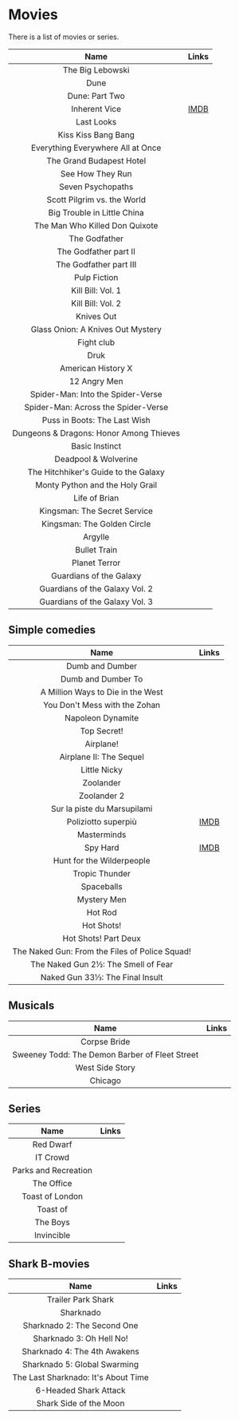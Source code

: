 # Movies

There is a list of movies or series.

| Name | Links |
|:----:|:-----:|
| The Big Lebowski | |
| Dune | |
| Dune: Part Two | |
| Inherent Vice | [IMDB](https://www.imdb.com/title/tt1791528/) |
| Last Looks | |
| Kiss Kiss Bang Bang | |
| Everything Everywhere All at Once | |
| The Grand Budapest Hotel | |
| See How They Run | |
| Seven Psychopaths | |
| Scott Pilgrim vs. the World | |
| Big Trouble in Little China | |
| The Man Who Killed Don Quixote | |
| The Godfather | |
| The Godfather part II | |
| The Godfather part III | |
| Pulp Fiction | |
| Kill Bill: Vol. 1 | |
| Kill Bill: Vol. 2 | |
| Knives Out | |
| Glass Onion: A Knives Out Mystery | |
| Fight club | |
| Druk | |
| American History X | |
| 12 Angry Men | |
| Spider-Man: Into the Spider-Verse | |
| Spider-Man: Across the Spider-Verse | |
| Puss in Boots: The Last Wish | |
| Dungeons & Dragons: Honor Among Thieves | |
| Basic Instinct | |
| Deadpool & Wolverine | |
| The Hitchhiker's Guide to the Galaxy | |
| Monty Python and the Holy Grail | |
| Life of Brian | |
| Kingsman: The Secret Service | |
| Kingsman: The Golden Circle | |
| Argylle | |
| Bullet Train | |
| Planet Terror | |
| Guardians of the Galaxy | |
| Guardians of the Galaxy Vol. 2 | |
| Guardians of the Galaxy Vol. 3 | |

## Simple comedies

| Name | Links |
|:----:|:-----:|
| Dumb and Dumber | |
| Dumb and Dumber To | |
| A Million Ways to Die in the West | |
| You Don't Mess with the Zohan | |
| Napoleon Dynamite | |
| Top Secret! | |
| Airplane! | |
| Airplane II: The Sequel | |
| Little Nicky | |
| Zoolander | |
| Zoolander 2 | |
| Sur la piste du Marsupilami |
| Poliziotto superpiù | [IMDB](https://www.imdb.com/title/tt0082924/) |
| Masterminds | |
| Spy Hard | [IMDB](https://www.imdb.com/title/tt0117723/) |
| Hunt for the Wilderpeople | |
| Tropic Thunder | |
| Spaceballs | |
| Mystery Men | |
| Hot Rod | |
| Hot Shots! | |
| Hot Shots! Part Deux | |
| The Naked Gun: From the Files of Police Squad! | |
| The Naked Gun 2½: The Smell of Fear | |
| Naked Gun 33⅓: The Final Insult | |

## Musicals

| Name | Links |
|:----:|:-----:|
| Corpse Bride | |
| Sweeney Todd: The Demon Barber of Fleet Street | |
| West Side Story | |
| Chicago | |

## Series

| Name                 | Links |
|:--------------------:|:-----:|
| Red Dwarf            |       |
| IT Crowd             |       |
| Parks and Recreation |       |
| The Office           |       |
| Toast of London      |       |
| Toast of             |       |
| The Boys             |       |
| Invincible           |       |

## Shark B-movies

| Name                                | Links |
|:-----------------------------------:|:-----:|
| Trailer Park Shark                  |       |
| Sharknado                           |       |
| Sharknado 2: The Second One         |       |
| Sharknado 3: Oh Hell No!            |       |
| Sharknado 4: The 4th Awakens        |       |
| Sharknado 5: Global Swarming        |       |
| The Last Sharknado: It's About Time |       |
| 6-Headed Shark Attack               |       |
| Shark Side of the Moon              |       |
